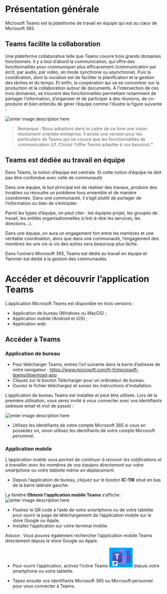 # Présentation générale
Microsoft Teams est la plateforme de travail en équipe qui est au cœur de Microsoft 365. 

## Teams facilite la collaboration
Une plateforme collaborative telle que Teams couvre trois grands domaines fonctionnels.
Il y a tout d’abord la communication, qui offre des fonctionnalités pour communiquer plus efficacement (communication par écrit, par audio, par vidéo, en mode synchrone ou asynchrone). Puis la coordination, dont la vocation est de faciliter la planification et la gestion des tâches et du temps. Et enfin, la coopération qui va se concentrer sur la production et la collaboration autour de documents.
À l’intersection de ces trois domaines, se trouvent des fonctionnalités permettant notamment de partager l’information, d’organiser et de participer à des réunions, de co-produire et bien entendu de gérer l’équipe comme l’illustre la figure suivante :

![enter image description here](https://github.com/maelyo/TestENI/Essai/01-RBTEAMS-01.png)



> Remarque : Nous adoptons dans le cadre de ce livre une vision
> résolument orientée entreprise. Il existe une version pour les
> particuliers de Teams qui ne couvre que les fonctionnalités de
> communication (cf. Choisir l’offre Teams adaptée à vos besoins).*

## Teams est dédiée au travail en équipe 
Dans Teams, la notion d’équipe est centrale. Et cette notion d’équipe ne doit pas être confondue avec celle de communauté.

Dans une équipe, le but principal est de réaliser des travaux, produire des livrables ou résoudre un problème tous ensemble et de manière coordonnée. Dans une communauté, il s’agit plutôt de partager de l’information ou bien de s’entraider.

Parmi les types d’équipe, on peut citer : les équipes projet, les groupes de travail, les entités organisationnelles (c’est-à-dire les services, les directions…).

Dans une équipe, on aura un engagement fort entre les membres et une véritable coordination, alors que dans une communauté, l’engagement des membres les uns vis-à-vis des autres sera beaucoup plus lâche.

Dans l’univers Microsoft 365, Teams est dédié au travail en équipe et Yammer est dédié à la gestion des communautés.
# Accéder et découvrir l’application Teams
L’application Microsoft Teams est disponible en trois versions :
 - Application de bureau (Windows ou MacOS) ; 
 - Application mobile (Android et iOS) ; 
 - Application web.
## Accéder à Teams

### Application de bureau

 - 	Pour télécharger Teams, entrez l’url suivante dans la barre d’adresse de votre navigateur : https://www.microsoft.com/fr-fr/microsoft-teams/download-app 
 -	Cliquez sur le bouton Télécharger pour un ordinateur de bureau. 
 -	Ouvrez le fichier téléchargez et suivez les instructions d’installation.

L’application de bureau Teams est installée et peut être utilisée.
Lors de la première utilisation, vous serez invité à vous connecter avec vos identifiants (adresse email et mot de passe) :

![enter image description here](https://enifr-my.sharepoint.com/personal/chervo_eni_fr/_layouts/15/onedrive.aspx?login_hint=chervo@eni.fr&id=/personal/chervo_eni_fr/Documents/Images%20RBTEA/01-RBTEAMS-06.png)
 - Utilisez les identifiants de votre compte Microsoft 365 si vous en possédez un, sinon utilisez les identifiants de votre compte Microsoft personnel.
### Application mobile
*L’application mobile vous permet de continuer à recevoir les notifications et à travailler avec les membres de vos équipes directement sur votre smartphone ou votre tablette même en déplacement.*
 - Depuis l’application de bureau, cliquez sur le bouton **IC-118** situé en bas de la barre latérale gauche.

La fenêtre **Obtenir l’application mobile Teams** s’affiche :
![enter image description here](https://github.com/maelyo/TestENI/upload/master/Essai/01-RBTEAMS-07.png)

 - Flashez le QR code à l’aide de votre smartphone ou de votre tablette pour ouvrir la page de téléchargement de l’application mobile sur le store Google ou Apple.
 - Installer l’application sur votre terminal mobile.

Astuce : Vous pouvez également rechercher l’application mobile Teams directement depuis le store Google ou Apple.

 - Pour ouvrir l’application, activez l’icône Teams ![enter image description here](https://github.com/maelyo/TestENI/blob/master/Essai/images/icteams.PNG?raw=true) depuis votre
   smartphone ou votre tablette. 
   
 - Tapez ensuite vos identifiants Microsoft 365 ou Microsoft personnel pour vous connecter à Teams.


<!--stackedit_data:
eyJoaXN0b3J5IjpbMTE5NjI1NTk0OCw3MTg3NzgyNjEsNzc4MT
QyNDQ3LC0xMDg3Mzc1NzU5LDc3ODE0MjQ0NywyNTkzOTQ1MzMs
MTA5NjkzMTY2OSw5NDg4MzkyLC0xNzEzMDg1NTI4XX0=
-->